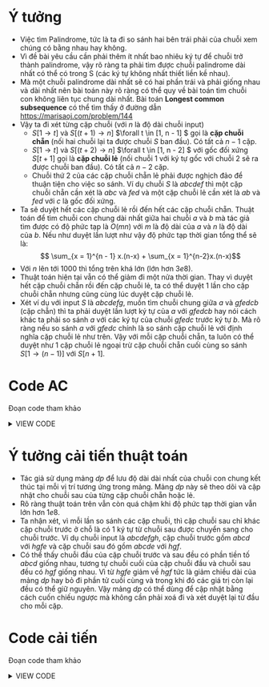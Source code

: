 # Ý tưởng
- Việc tìm Palindrome, tức là ta đi so sánh hai bên trái phải của chuỗi xem chúng có bằng nhau hay không.
- Vì đề bài yêu cầu cần phải thêm ít nhất bao nhiêu ký tự để chuỗi trở thành palindrome, vậy rõ ràng ta phải tìm được chuỗi palindrome dài nhất có thể có trong S (các ký tự không nhất thiết liền kề nhau).
- Mà một chuỗi palindrome dài nhất sẽ có hai phần trái và phải giống nhau và dài nhất nên bài toán này rõ ràng có thể quy về bài toán tìm chuỗi con không liên tục chung dài nhất. Bài toán **Longest common subsequence** có thể tìm thấy ở đường dẫn https://marisaoj.com/problem/144
- Vậy ta đi xét từng cặp chuỗi (với $n$ là độ dài chuỗi input)
    - $S[1 \rightarrow t]$ và $S[(t + 1) \rightarrow n]$ $\forall t \in [1, n - 1] $ gọi là **cặp chuỗi chẵn** (nối hai chuỗi lại ta được chuỗi $S$ ban đầu). Có tất cả $n - 1$ cặp.
    - $S[1 \rightarrow t]$ và $S[(t + 2) \rightarrow n]$ $\forall t \in [1, n - 2] $ với gốc đối xứng $S[t + 1]$ gọi là **cặp chuỗi lẻ** (nối chuỗi 1 với ký tự gốc với chuỗi 2 sẽ ra được chuỗi ban đầu). Có tất cả $n - 2$ cặp.
    - Chuỗi thứ 2 của các cặp chuỗi chẵn lẻ phải được nghịch đảo để thuận tiện cho việc so sánh. Ví dụ chuỗi $S$ là $abcdef$ thì một cặp chuỗi chẵn cần xét là $abc$ và $fed$ và một cặp chuỗi lẻ cần xét là $ab$ và $fed$ với $c$ là gốc đối xứng.
- Ta sẽ duyệt hết các cặp chuỗi lẻ rồi đến hết các cặp chuỗi chẵn. Thuật toán để tìm chuỗi con chung dài nhất giữa hai chuỗi $a$ và $b$ mà tác giả tìm được có độ phức tạp là $O(mn)$ với $m$ là độ dài của $a$ và $n$ là độ dài của $b$. Nếu như duyệt lần lượt như vậy độ phức tạp thời gian tổng thể sẽ là:
$$ \sum_{x = 1}^{n - 1} x.(n-x) + \sum_{x = 1}^{n-2}x.(n-x)$$
- Với $n$ lên tới 1000 thì tổng trên khá lớn (lớn hơn $3e8$). 
- Thuật toán hiện tại vẫn có thể giảm đi một nửa thời gian. Thay vì duyệt hết cặp chuỗi chẵn rồi đến cặp chuỗi lẻ, ta có thể duyệt 1 lần cho cặp chuỗi chẵn nhưng cũng cùng lúc duyệt cặp chuỗi lẻ.
- Xét ví dụ với input $S$ là $abcdefg$, muốn tìm chuỗi chung giữa $a$ và $gfedcb$ (cặp chẵn) thì ta phải duyệt lần lượt ký tự của $a$ với $gfedcb$ hay nói cách khác ta phải so sánh $a$ với các ký tự của chuỗi $gfedc$ trước ký tự $b$. Mà rõ ràng nếu so sánh $a$ với $gfedc$ chính là so sánh cặp chuỗi lẻ với định nghĩa cặp chuỗi lẻ như trên. Vậy với mỗi cặp chuỗi chẵn, ta luôn có thể duyệt như 1 cặp chuỗi lẻ ngoại trừ cặp chuỗi chẵn cuối cùng so sánh $S[1 \rightarrow (n - 1)]$ với $S[n + 1]$.

# Code AC
Đoạn code tham khảo
<details>
<summary>VIEW CODE</summary>

```cpp
// nxhhoang - the dreamer
#include <bits/stdc++.h>
#define FOR(i, a, b) for (int i = a; i < (int)b; i++)
#define endl '\n'
#define ub upper_bound // find target < min(value)
#define lb lower_bound // find target <= min(value)

#define all(a) (a).begin(), (a).end()
using namespace std;

void solve()
{
    string S;
    cin >> S;
    vector<int> dp(S.size(), 0);
    int ans = S.size();
    int n = S.size();

    string fo="";
    string ba=S;
    reverse(all(ba));
    for (int i = 0; i < S.size(); i++){
        for (int j = 0; j < fo.size(); j++) {
            int val = 0;
            for (int k = 0; k < ba.size(); k++) {
                if (ba[k] == fo[j]) {
                    if (val + 1 > dp[k]) {
                        dp[k] = val + 1;
                    } else val = dp[k];
                } else val = max(dp[k], val);
            }
            for (int k = 0; k < ba.size(); k++) {
                if (k == ba.size() - 1) ans = min(ans, n - 2 * dp[k]);
                else if (k == ba.size() - 2) ans = min(ans, n - 2 * dp[k] - 1);
            }
        }
        std::fill(all(dp), 0);
        ba.pop_back();
        fo.push_back(S[i]);
    }
    cout << ans << endl;
}

int main()
{
    ios_base::sync_with_stdio(false);
    cin.tie(NULL);
    cout.tie(NULL);
    int t = 1;
    // cin >> t;
    while (t--)
    {
        solve();
    }
    return 0;
}
```

</details>

# Ý tưởng cải tiến thuật toán
- Tác giả sử dụng mảng $dp$ để lưu độ dài dài nhất của chuỗi con chung kết thúc tại mỗi vị trí tương ứng trong mảng. Mảng $dp$ này sẽ theo dõi và cập nhật cho chuỗi sau của từng cặp chuỗi chẵn hoặc lẻ.
- Rõ ràng thuật toán trên vẫn còn quá chậm khi độ phức tạp thời gian vẫn lớn hơn $1e8$.
- Ta nhận xét, vì mỗi lần so sánh các cặp chuỗi, thì cặp chuỗi sau chỉ khác cặp chuỗi trước ở chỗ là có 1 ký tự từ chuỗi sau được chuyển sang cho chuỗi trước. Ví dụ chuỗi input là $abcdefgh$, cặp chuỗi trước gồm $abcd$ với $hgfe$ và cặp chuỗi sau đó gồm $abcde$ với $hgf$. 
- Có thể thấy chuỗi đầu của cặp chuỗi trước và sau đều có phần tiền tố $abcd$ giống nhau, tương tự chuỗi cuối của cặp chuỗi đầu và chuỗi sau đều có $hgf$ giống nhau. Vì từ $hgfe$ giảm về $hgf$ tức là giảm chiều dài của mảng $dp$ hay bỏ đi phần tử cuối cùng và trong khi đó các giá trị còn lại đều có thể giữ nguyên. Vậy mảng $dp$ có thể dùng để cập nhật bằng cách cuốn chiếu ngược mà không cần phải xoá đi và xét duyệt lại từ đầu cho mỗi cặp.

# Code cải tiến

Đoạn code tham khảo
<details>
<summary>VIEW CODE</summary>

```cpp
// nxhhoang - the dreamer
#include <bits/stdc++.h>
#define FOR(i, a, b) for (int i = a; i < (int)b; i++)
#define endl '\n'
#define ub upper_bound // find target < min(value)
#define lb lower_bound // find target <= min(value)

#define all(a) (a).begin(), (a).end()
using namespace std;

void solve()
{
    string S;
    cin >> S;
    vector<int> dp(S.size(), 0);
    int ans = S.size();
    int n = S.size();

    string fo=S.substr(0,1);
    string ba=S.substr(1);
    reverse(all(ba));
    for (int i = 1; i < S.size(); i++){
        if ((n - ans) / 2 > ba.size() || (n - ans) / 2 > fo.size()) break;
        int val = 0;
        int addr =- 1 ;
        for (int k = 0; k < ba.size(); k++) {
            if (ba[k] == fo[i - 1] && val + 1 > dp[k]) {
                dp[k] = val + 1;
                continue;
            } 
            if (val <= dp[k]) val = dp[k];
        }
        for (int k = 0; k < ba.size(); k++) {
            if (k == ba.size() - 1) ans = min(ans, n - 2 * dp[k]);
            else if (k == ba.size() - 2) ans = min(ans, n - 2 * dp[k] - 1);
        }
        ba.pop_back();
        fo.push_back(S[i]);
    }
    cout << ans << endl;
}

int main()
{
    ios_base::sync_with_stdio(false);
    cin.tie(NULL);
    cout.tie(NULL);
    int t = 1;
    // cin >> t;
    while (t--)
    {
        solve();
    }
    return 0;
}
```

</details>
